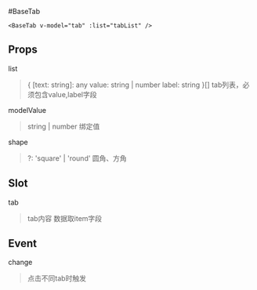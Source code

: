 #BaseTab
```
<BaseTab v-model="tab" :list="tabList" />
```

## Props
list
>{
    [text: string]: any
    value: string | number
    label: string
  }[] tab列表，必须包含value,label字段

  modelValue
  > string | number 绑定值

  shape
  >?: 'square' | 'round' 圆角、方角

## Slot
tab
> tab内容 数据取item字段

## Event
change
>点击不同tab时触发
